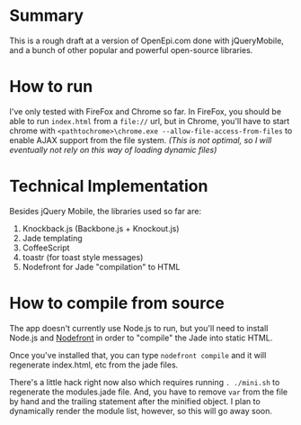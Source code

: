# Summary

This is a rough draft at a version of OpenEpi.com done with jQueryMobile, and a bunch of other popular and powerful open-source libraries.

# How to run

I've only tested with FireFox and Chrome so far. In FireFox, you should be able to run `index.html` from a `file://` url, but in Chrome, you'll have to start chrome with `<pathtochrome>\chrome.exe --allow-file-access-from-files` to enable AJAX support from the file system. _(This is not optimal, so I will eventually not rely on this way of loading dynamic files)_

# Technical Implementation

Besides jQuery Mobile, the libraries used so far are:

1. Knockback.js (Backbone.js + Knockout.js)
2. Jade templating
3. CoffeeScript
4. toastr (for toast style messages)
5. Nodefront for Jade "compilation" to HTML

# How to compile from source

The app doesn't currently use Node.js to run, but you'll need to install Node.js and [Nodefront](http://karthikv.github.com/nodefront/) in order to "compile" the Jade into static HTML.

Once you've installed that, you can type `nodefront compile` and it will regenerate index.html, etc from the jade files.

There's a little hack right now also which requires running `. ./mini.sh` to regenerate the modules.jade file. And, you have to remove `var` from the file by hand and the trailing statement after the minified object. I plan to dynamically render the module list, however, so this will go away soon.












